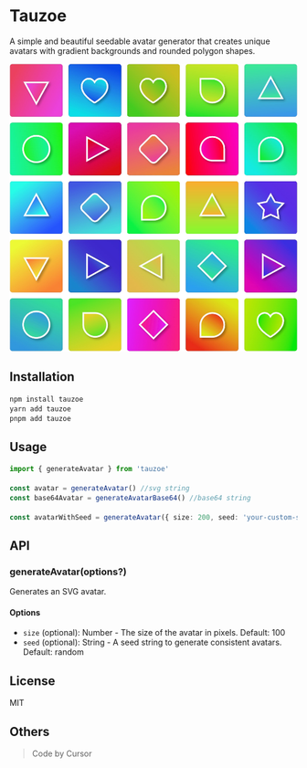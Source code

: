 # Tauzoe

A simple and beautiful seedable avatar generator that creates unique avatars with gradient backgrounds and rounded polygon shapes.

![Tauzoe Avatar Examples](./assets/preview.png)

## Installation 

```bash
npm install tauzoe
yarn add tauzoe
pnpm add tauzoe
```

## Usage

```ts
import { generateAvatar } from 'tauzoe'

const avatar = generateAvatar() //svg string
const base64Avatar = generateAvatarBase64() //base64 string

const avatarWithSeed = generateAvatar({ size: 200, seed: 'your-custom-seed' })
```

## API

### generateAvatar(options?)

Generates an SVG avatar.

#### Options

- `size` (optional): Number - The size of the avatar in pixels. Default: 100
- `seed` (optional): String - A seed string to generate consistent avatars. Default: random

## License

MIT

## Others

> Code by Cursor